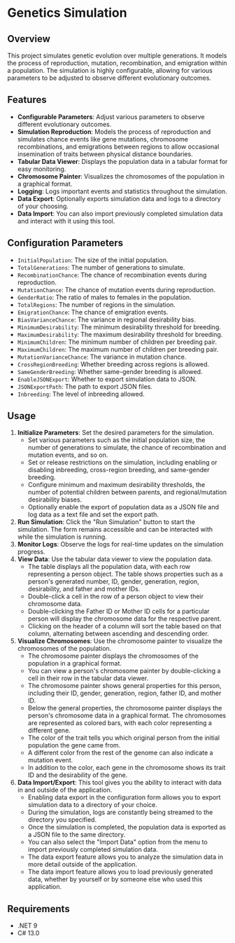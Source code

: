 # Genetics Simulation

## Overview

This project simulates genetic evolution over multiple generations. It models the process of reproduction, mutation, recombination, and emigration within a population. The simulation is highly configurable, allowing for various parameters to be adjusted to observe different evolutionary outcomes.

## Features

- **Configurable Parameters**: Adjust various parameters to observe different evolutionary outcomes.
- **Simulation Reproduction**: Models the process of reproduction and simulates chance events like gene mutations, chromosome recombinations, and emigrations between regions to allow occasional insemination of traits between physical distance boundaries.
- **Tabular Data Viewer**: Displays the population data in a tabular format for easy monitoring.
- **Chromosome Painter**: Visualizes the chromosomes of the population in a graphical format.
- **Logging**: Logs important events and statistics throughout the simulation.
- **Data Export**: Optionally exports simulation data and logs to a directory of your choosing.
- **Data Import**: You can also import previously completed simulation data and interact with it using this tool.

## Configuration Parameters

- `InitialPopulation`: The size of the initial population.
- `TotalGenerations`: The number of generations to simulate.
- `RecombinationChance`: The chance of recombination events during reproduction.
- `MutationChance`: The chance of mutation events during reproduction.
- `GenderRatio`: The ratio of males to females in the population.
- `TotalRegions`: The number of regions in the simulation.
- `EmigrationChance`: The chance of emigration events.
- `BiasVarianceChance`: The variance in regional desirability bias.
- `MinimumDesirability`: The minimum desirability threshold for breeding.
- `MaximumDesirability`: The maximum desirability threshold for breeding.
- `MinimumChildren`: The minimum number of children per breeding pair.
- `MaximumChildren`: The maximum number of children per breeding pair.
- `MutationVarianceChance`: The variance in mutation chance.
- `CrossRegionBreeding`: Whether breeding across regions is allowed.
- `SameGenderBreeding`: Whether same-gender breeding is allowed.
- `EnableJSONExport`: Whether to export simulation data to JSON.
- `JSONExportPath`: The path to export JSON files.
- `Inbreeding`: The level of inbreeding allowed.

## Usage

1. **Initialize Parameters**: Set the desired parameters for the simulation.
   - Set various parameters such as the initial population size, the number of generations to simulate, the chance of recombination and mutation events, and so on.
   - Set or release restrictions on the simulation, including enabling or disabling inbreeding, cross-region breeding, and same-gender breeding.
   - Configure minimum and maximum desirability thresholds, the number of potential children between parents, and regional/mutation desirability biases.
   - Optionally enable the export of population data as a JSON file and log data as a text file and set the export path.
2. **Run Simulation**: Click the "Run Simulation" button to start the simulation. The form remains accessible and can be interacted with while the simulation is running.
3. **Monitor Logs**: Observe the logs for real-time updates on the simulation progress.
4. **View Data**: Use the tabular data viewer to view the population data.
   - The table displays all the population data, with each row representing a person object. The table shows properties such as a person's generated number, ID, gender, generation, region, desirability, and father and mother IDs.
   - Double-click a cell in the row of a person object to view their chromosome data.
   - Double-clicking the Father ID or Mother ID cells for a particular person will display the chromosome data for the respective parent.
   - Clicking on the header of a column will sort the table based on that column, alternating between ascending and descending order.
5. **Visualize Chromosomes**: Use the chromosome painter to visualize the chromosomes of the population.
   - The chromosome painter displays the chromosomes of the population in a graphical format.
   - You can view a person's chromosome painter by double-clicking a cell in their row in the tabular data viewer.
   - The chromosome painter shows general properties for this person, including their ID, gender, generation, region, father ID, and mother ID.
   - Below the general properties, the chromosome painter displays the person's chromosome data in a graphical format. The chromosomes are represented as colored bars, with each color representing a different gene.
   - The color of the trait tells you which original person from the initial population the gene came from.
   - A different color from the rest of the genome can also indicate a mutation event.
   - In addition to the color, each gene in the chromosome shows its trait ID and the desirability of the gene.
6. **Data Import/Export**: This tool gives you the ability to interact with data in and outside of the application.
   - Enabling data export in the configuration form allows you to export simulation data to a directory of your choice.
   - During the simulation, logs are constantly being streamed to the directory you specified.
   - Once the simulation is completed, the population data is exported as a JSON file to the same directory.
   - You can also select the "Import Data" option from the menu to import previously completed simulation data.
   - The data export feature allows you to analyze the simulation data in more detail outside of the application.
   - The data import feature allows you to load previously generated data, whether by yourself or by someone else who used this application.

## Requirements

- .NET 9
- C# 13.0